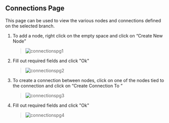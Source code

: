 ## Connections Page

This page can be used to view the various nodes and connections defined on the selected branch.

1. To add a node, right click on the empty space and click on “Create New Node”
   &nbsp;
    > ![connectionspg1](assets/images/mim/connectionspg1.jpg)
2. Fill out required fields and click "Ok"
   &nbsp;
    > ![connectionspg2](assets/images/mim/connectionspg2.jpg)
3. To create a connection between nodes, click on one of the nodes tied to the connection and click on “Create Connection To <node>”
   &nbsp;
    > ![connectionspg3](assets/images/mim/connectionspg3.jpg)
4. Fill out required fields and click "Ok"
   &nbsp;
    > ![connectionspg4](assets/images/mim/connectionspg4.jpg)
